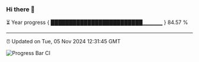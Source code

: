 ### Hi there 👋

⏳ Year progress { █████████████████████████▁▁▁▁▁ } 84.57 %

---

⏰ Updated on Tue, 05 Nov 2024 12:31:45 GMT

![Progress Bar CI](https://github.com/liununu/liununu/workflows/Progress%20Bar%20CI/badge.svg)
